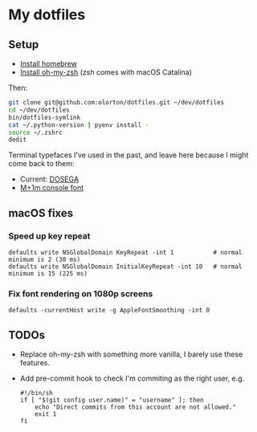 # My dotfiles

## Setup

* [Install homebrew](http://brew.sh)
* [Install oh-my-zsh](https://github.com/robbyrussell/oh-my-zsh) (zsh comes with macOS Catalina)

Then:

```bash
git clone git@github.com:olorton/dotfiles.git ~/dev/dotfiles
cd ~/dev/dotfiles
bin/dotfiles-symlink
cat ~/.python-version | pyenv install -
source ~/.zshrc
dedit
```

Terminal typefaces I've used in the past, and leave here because I might come back to them:
- Current: [DOSEGA](https://sourceforge.net/projects/dosega/)
- [M+1m console font](http://sourceforge.jp/projects/mplus-fonts/downloads/62344/mplus-TESTFLIGHT-059.tar.xz/)

## macOS fixes

### Speed up key repeat

    defaults write NSGlobalDomain KeyRepeat -int 1           # normal minimum is 2 (30 ms)
    defaults write NSGlobalDomain InitialKeyRepeat -int 10   # normal minimum is 15 (225 ms)

### Fix font rendering on 1080p screens

    defaults -currentHost write -g AppleFontSmoothing -int 0

## TODOs

- Replace oh-my-zsh with something more vanilla, I barely use these features.
- Add pre-commit hook to check I'm commiting as the right user, e.g.

    ```
    #!/bin/sh
    if [ "$(git config user.name)" = "username" ]; then
        echo "Direct commits from this account are not allowed."
        exit 1
    fi
    ```
